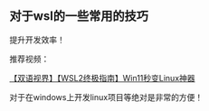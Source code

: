## 对于wsl的一些常用的技巧

提升开发效率！

推荐视频：

[【双语视界】【WSL2终极指南】Win11秒变Linux神器](https://www.bilibili.com/video/BV1qTd4YEEv2?vd_source=4f3d528d84e2e77c1b7ceb97ba4ecab1)


对于在windows上开发linux项目等绝对是非常的方便！

